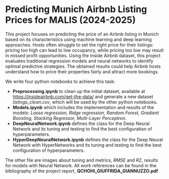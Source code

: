 # Predicting Munich Airbnb Listing Prices for MALIS (2024-2025)
This project focuses on predicting the price of an Airbnb listing in Munich based on its characteristics using machine learning and deep learning approaches. Hosts often struggle to set the right price for their listings: pricing too high can lead to low occupancy, while pricing too low may result in missed profit opportunities. Using the Inside Airbnb dataset, this project evaluates traditional regression models and neural networks to identify optimal predictive strategies. The obtained results could help Airbnb hosts understand how to price their properties fairly and attract more bookings.

We write four python notebooks to achieve this task: 
- __Preprocessing.ipynb__ to clean up the initial dataset, available at https://insideairbnb.com/get-the-data/ and generate a new dataset *listings_clean.csv*, which will be used by the other python notebooks.
- __Models.ipynb__ which includes the implementation and results of the models: *Lasso regression, Ridge regression, Random Forest, Gradient Boosting, Stacking Regressor, Multi-Layer Perceptron*.
- __DeepNeuralNetwork.ipynb__ defines the class for the Deep Neural Network and its tuning and testing to find the best configuration of hyperparameters.
- __HyperDeepNeuralNetwork.ipynb__ defines the class for the Deep Neural Network with HyperNetworks and its tuning and testing to find the best configuration of hyperparameters.

The other file are images about tuning and metrics, *RMSE* and *R2*, results for models with Neural Network.
All work references can be found in the bibliography of the project report, __QCHOHI_GIUFFRIDA_GIANNUZZO.pdf__
